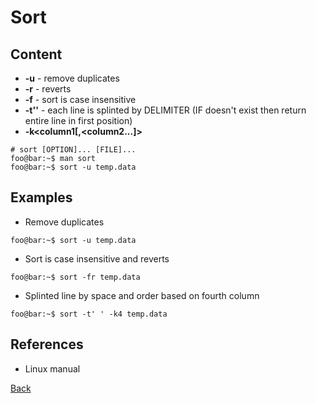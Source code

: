 # Sort

## Content
 * **-u** - remove duplicates
 * **-r** - reverts
 * **-f** - sort is case insensitive
 * **-t'<DELIMITER>'** - each line is splinted by DELIMITER (IF doesn't exist then return entire line in first position)
 * **-k<column1[,<column2...]>**
 
 ```console
 # sort [OPTION]... [FILE]...
 foo@bar:~$ man sort
 foo@bar:~$ sort -u temp.data
 ```
 
## Examples
* Remove duplicates
```console
foo@bar:~$ sort -u temp.data
```
* Sort is case insensitive and reverts
```console
foo@bar:~$ sort -fr temp.data
```
* Splinted line by space and order based on fourth column
```console
foo@bar:~$ sort -t' ' -k4 temp.data
```

## References
- Linux manual

[Back](../COMMANDS.md)